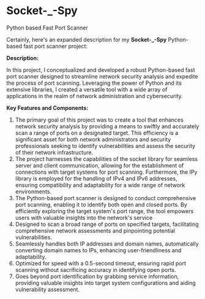 # Socket-_-Spy
Python based Fast Port Scanner

Certainly, here's an expanded description for my **Socket-_-Spy** Python-based fast port scanner project:

**Description:**
<p>
In this project, I conceptualized and developed a robust Python-based fast port scanner designed to streamline network security analysis and expedite the process of port scanning. Leveraging the power of Python and its extensive libraries, I created a versatile tool with a wide array of applications in the realm of network administration and cybersecurity.
</p>

**Key Features and Components:**

<ol>
  <li>
    The primary goal of this project was to create a tool that enhances network security analysis by providing a means to swiftly and accurately scan a range of ports on a designated target. This efficiency is a significant asset for both network administrators and security professionals seeking to identify vulnerabilities and assess the security of their network infrastructure.
</li>
  <li>
    The project harnesses the capabilities of the socket library for seamless server and client communication, allowing for the establishment of connections with target systems for port scanning. Furthermore, the IPy library is employed for the handling of IPv4 and IPv6 addresses, ensuring compatibility and adaptability for a wide range of network environments.
  </li>
  <li>
    The Python-based port scanner is designed to conduct comprehensive port scanning, enabling it to identify both open and closed ports. By efficiently exploring the target system's port range, the tool empowers users with valuable insights into the network's service
  </li>

<li>Designed to scan a broad range of ports on specified targets, facilitating comprehensive network assessments and pinpointing potential vulnerabilities.</li>
<li>Seamlessly handles both IP addresses and domain names, automatically converting domain names to IPs, enhancing user-friendliness and adaptability.</li>
<li>Optimized for speed with a 0.5-second timeout, ensuring rapid port scanning without sacrificing accuracy in identifying open ports.</li>
<li>Goes beyond port identification by grabbing service information, providing valuable insights into target system configurations and aiding vulnerability assessment.</li>
</ol>
